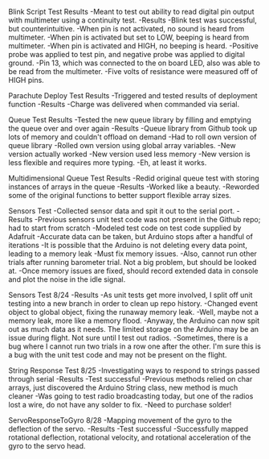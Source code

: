 Blink Script Test Results
-Meant to test out ability to read digital pin output with multimeter using a continuity test.
	-Results
		-Blink test was successful, but counterintuitive.
		-When pin is not activated, no sound is heard from multimeter.
		-When pin is activated but set to LOW, beeping is heard from multimeter.
		-When pin is activated and HIGH, no beeping is heard.
		-Positive probe was applied to test pin, and negative probe was applied to digital ground.
		-Pin 13, which was connected to the on board LED, also was able to be read from the multimeter.
		-Five volts of resistance were measured off of HIGH pins.

Parachute Deploy Test Results
-Triggered and tested results of deployment function
	-Results
		-Charge was delivered when commanded via serial.

Queue Test Results
-Tested the new queue library by filling and emptying the queue over and over again
	-Results
		-Queue library from Github took up lots of memory and couldn't offload on demand
		-Had to roll own version of queue library
		-Rolled own version using global array variables.
		-New version actually worked
		-New version used less memory
		-New version is less flexible and requires more typing.
			-Eh, at least it works.

Multidimensional Queue Test Results
-Redid original queue test with storing instances of arrays in the queue
	-Results
		-Worked like a beauty.
		-Reworded some of the original functions to better support flexible array sizes.

Sensors Test
-Collected sensor data and spit it out to the serial port.
	-Results
		-Previous sensors unit test code was not present in the Github repo; had to start from scratch
		-Modeled test code on test code supplied by Adafruit
		-Accurate data can be taken, but Arduino stops after a handful of iterations
		-It is possible that the Arduino is not deleting every data point, leading to a memory leak
		-Must fix memory issues.
		-Also, cannot run other trials after running barometer trial. Not a big problem, but should be looked at.
		-Once memory issues are fixed, should record extended data in console and plot the noise in the idle signal.

Sensors Test 8/24
	-Results
		-As unit tests get more involved, I split off unit testing into a new branch in order to clean up repo history.
		-Changed event object to global object, fixing the runaway memory leak.
		-Well, maybe not a memory leak, more like a memory flood.
		-Anyway, the Arduino can now spit out as much data as it needs. The limited storage on the Arduino may be an issue during flight. Not sure until I test out radios.
		-Sometimes, there is a bug where I cannot run two trials in a row one after the other. I'm sure this is a bug with the unit test code and may not be present on the flight.

String Response Test 8/25
-Investigating ways to respond to strings passed through serial
	-Results
		-Test successful
		-Previous methods relied on char arrays, just discovered the Arduino String class, new method is much cleaner
		-Was going to test radio broadcasting today, but one of the radios lost a wire, do not have any solder to fix.
		-Need to purchase solder!

ServoResponseToGyro 8/28
-Mapping movement of the gyro to the deflection of the servo.
	-Results
		-Test successful
		-Successfully mapped rotational deflection, rotational velocity, and rotational acceleration of the gyro to the servo head.